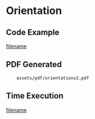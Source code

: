 # Orientation

## Code Example
[filename](../../assets/examples/orientation/v2/main.go ':include :type=code')

## PDF Generated
```pdf
	assets/pdf/orientationv2.pdf
```

## Time Execution
[filename](../../assets/text/orientationv2.txt  ':include :type=code')